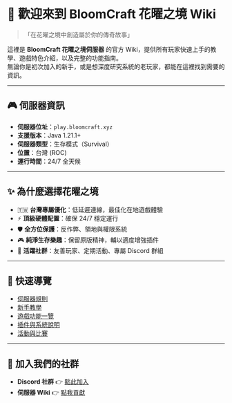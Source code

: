 # 🌸 歡迎來到 BloomCraft 花曜之境 Wiki

> 「在花曜之境中創造屬於你的傳奇故事」

這裡是 **BloomCraft 花曜之境伺服器** 的官方 Wiki，提供所有玩家快速上手的教學、遊戲特色介紹，以及完整的功能指南。  
無論你是初次加入的新手，或是想深度研究系統的老玩家，都能在這裡找到需要的資訊。

---

## 🎮 伺服器資訊

- **伺服器位址**：`play.bloomcraft.xyz`  
- **支援版本**：Java 1.21.1+  
- **伺服器類型**：生存模式（Survival）  
- **位置**：台灣 (ROC)  
- **運行時間**：24/7 全天候

---

## ✨ 為什麼選擇花曜之境

- 🇹🇼 **台灣專屬優化**：低延遲連線，最佳化在地遊戲體驗  
- ⚡ **頂級硬體配置**：確保 24/7 穩定運行  
- 🛡️ **全方位保護**：反作弊、領地與權限系統  
- 🎮 **純淨生存樂趣**：保留原版精神，輔以適度增強插件  
- 👥 **活躍社群**：友善玩家、定期活動、專屬 Discord 群組  

---

## 🔧 快速導覽

- [伺服器規則](rules.md)  
- [新手教學](getting-started.md)  
- [遊戲功能一覽](features.md)  
- [插件與系統說明](systems.md)  
- [活動與比賽](events.md)  

---

## 💬 加入我們的社群

- **Discord 社群** 👉 [點此加入](https://dc.bloomcraft.xyz)  
- **伺服器 Wiki** 👉 [點我貢獻](https://github.com/RyanisyydsTT/bloomcraft-wikipage)
